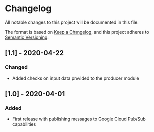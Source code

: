 # Changelog
All notable changes to this project will be documented in this file.

The format is based on [Keep a Changelog](https://keepachangelog.com/en/1.0.0/),
and this project adheres to [Semantic Versioning](https://semver.org/spec/v2.0.0.html).

## [1.1] - 2020-04-22
### Changed
- Added checks on input data provided to the producer module

## [1.0] - 2020-04-01
### Added
- First release with publishing messages to Google Cloud Pub/Sub capabilities
